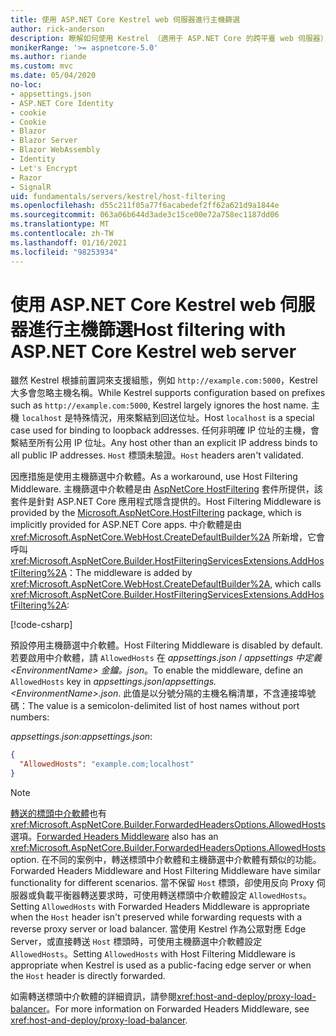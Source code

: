 ```yaml
---
title: 使用 ASP.NET Core Kestrel web 伺服器進行主機篩選
author: rick-anderson
description: 瞭解如何使用 Kestrel （適用于 ASP.NET Core 的跨平臺 web 伺服器）來使用主機篩選。
monikerRange: '>= aspnetcore-5.0'
ms.author: riande
ms.custom: mvc
ms.date: 05/04/2020
no-loc:
- appsettings.json
- ASP.NET Core Identity
- cookie
- Cookie
- Blazor
- Blazor Server
- Blazor WebAssembly
- Identity
- Let's Encrypt
- Razor
- SignalR
uid: fundamentals/servers/kestrel/host-filtering
ms.openlocfilehash: d55c211f05a77f6acabedef2ff62a621d9a1844e
ms.sourcegitcommit: 063a06b644d3ade3c15ce00e72a758ec1187dd06
ms.translationtype: MT
ms.contentlocale: zh-TW
ms.lasthandoff: 01/16/2021
ms.locfileid: "98253934"
---
```

# <a name="host-filtering-with-aspnet-core-kestrel-web-server"></a><span data-ttu-id="3f731-103">使用 ASP.NET Core Kestrel web 伺服器進行主機篩選</span><span class="sxs-lookup"><span data-stu-id="3f731-103">Host filtering with ASP.NET Core Kestrel web server</span></span>

<span data-ttu-id="3f731-104">雖然 Kestrel 根據前置詞來支援組態，例如 `http://example.com:5000`，Kestrel 大多會忽略主機名稱。</span><span class="sxs-lookup"><span data-stu-id="3f731-104">While Kestrel supports configuration based on prefixes such as `http://example.com:5000`, Kestrel largely ignores the host name.</span></span> <span data-ttu-id="3f731-105">主機 `localhost` 是特殊情況，用來繫結到回送位址。</span><span class="sxs-lookup"><span data-stu-id="3f731-105">Host `localhost` is a special case used for binding to loopback addresses.</span></span> <span data-ttu-id="3f731-106">任何非明確 IP 位址的主機，會繫結至所有公用 IP 位址。</span><span class="sxs-lookup"><span data-stu-id="3f731-106">Any host other than an explicit IP address binds to all public IP addresses.</span></span> <span data-ttu-id="3f731-107">`Host` 標頭未驗證。</span><span class="sxs-lookup"><span data-stu-id="3f731-107">`Host` headers aren't validated.</span></span>

<span data-ttu-id="3f731-108">因應措施是使用主機篩選中介軟體。</span><span class="sxs-lookup"><span data-stu-id="3f731-108">As a workaround, use Host Filtering Middleware.</span></span> <span data-ttu-id="3f731-109">主機篩選中介軟體是由 [AspNetCore HostFiltering](https://www.nuget.org/packages/Microsoft.AspNetCore.HostFiltering) 套件所提供，該套件是針對 ASP.NET Core 應用程式隱含提供的。</span><span class="sxs-lookup"><span data-stu-id="3f731-109">Host Filtering Middleware is provided by the [Microsoft.AspNetCore.HostFiltering](https://www.nuget.org/packages/Microsoft.AspNetCore.HostFiltering) package, which is implicitly provided for ASP.NET Core apps.</span></span> <span data-ttu-id="3f731-110">中介軟體是由 <xref:Microsoft.AspNetCore.WebHost.CreateDefaultBuilder%2A> 所新增，它會呼叫 <xref:Microsoft.AspNetCore.Builder.HostFilteringServicesExtensions.AddHostFiltering%2A>：</span><span class="sxs-lookup"><span data-stu-id="3f731-110">The middleware is added by <xref:Microsoft.AspNetCore.WebHost.CreateDefaultBuilder%2A>, which calls <xref:Microsoft.AspNetCore.Builder.HostFilteringServicesExtensions.AddHostFiltering%2A>:</span></span>

[!code-csharp[](samples-snapshot/2.x/KestrelSample/Program.cs?name=snippet_Program&highlight=9)]

<span data-ttu-id="3f731-111">預設停用主機篩選中介軟體。</span><span class="sxs-lookup"><span data-stu-id="3f731-111">Host Filtering Middleware is disabled by default.</span></span> <span data-ttu-id="3f731-112">若要啟用中介軟體，請 `AllowedHosts` 在 *appsettings.json* / *appsettings 中定義 \<EnvironmentName> 金鑰。json*。</span><span class="sxs-lookup"><span data-stu-id="3f731-112">To enable the middleware, define an `AllowedHosts` key in *appsettings.json*/*appsettings.\<EnvironmentName>.json*.</span></span> <span data-ttu-id="3f731-113">此值是以分號分隔的主機名稱清單，不含連接埠號碼：</span><span class="sxs-lookup"><span data-stu-id="3f731-113">The value is a semicolon-delimited list of host names without port numbers:</span></span>

<span data-ttu-id="3f731-114">*appsettings.json*:</span><span class="sxs-lookup"><span data-stu-id="3f731-114">*appsettings.json*:</span></span>

```json
{
  "AllowedHosts": "example.com;localhost"
}
```

> [!NOTE]
> <span data-ttu-id="3f731-115">[轉送的標頭中介軟體](xref:host-and-deploy/proxy-load-balancer)也有 <xref:Microsoft.AspNetCore.Builder.ForwardedHeadersOptions.AllowedHosts> 選項。</span><span class="sxs-lookup"><span data-stu-id="3f731-115">[Forwarded Headers Middleware](xref:host-and-deploy/proxy-load-balancer) also has an <xref:Microsoft.AspNetCore.Builder.ForwardedHeadersOptions.AllowedHosts> option.</span></span> <span data-ttu-id="3f731-116">在不同的案例中，轉送標頭中介軟體和主機篩選中介軟體有類似的功能。</span><span class="sxs-lookup"><span data-stu-id="3f731-116">Forwarded Headers Middleware and Host Filtering Middleware have similar functionality for different scenarios.</span></span> <span data-ttu-id="3f731-117">當不保留 `Host` 標頭，卻使用反向 Proxy 伺服器或負載平衡器轉送要求時，可使用轉送標頭中介軟體設定 `AllowedHosts`。</span><span class="sxs-lookup"><span data-stu-id="3f731-117">Setting `AllowedHosts` with Forwarded Headers Middleware is appropriate when the `Host` header isn't preserved while forwarding requests with a reverse proxy server or load balancer.</span></span> <span data-ttu-id="3f731-118">當使用 Kestrel 作為公眾對應 Edge Server，或直接轉送 `Host` 標頭時，可使用主機篩選中介軟體設定 `AllowedHosts`。</span><span class="sxs-lookup"><span data-stu-id="3f731-118">Setting `AllowedHosts` with Host Filtering Middleware is appropriate when Kestrel is used as a public-facing edge server or when the `Host` header is directly forwarded.</span></span>
>
> <span data-ttu-id="3f731-119">如需轉送標頭中介軟體的詳細資訊，請參閱<xref:host-and-deploy/proxy-load-balancer>。</span><span class="sxs-lookup"><span data-stu-id="3f731-119">For more information on Forwarded Headers Middleware, see <xref:host-and-deploy/proxy-load-balancer>.</span></span>
